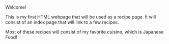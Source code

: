 Welcome!

This is my first HTML webpage that will be used as a recipe page.
It will consist of an index page that will link to a few recipes.

Most of these recipes will consist of my favorite cuisine, which is Japanese Food!

